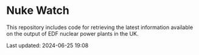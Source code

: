 # Nuke Watch

This repository includes code for retrieving the latest information available on the output of EDF nuclear power plants in the UK.

Last updated: 2024-06-25 19:08